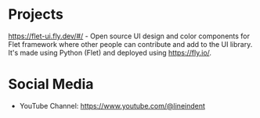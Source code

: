 # Projects

https://flet-ui.fly.dev/#/ - Open source UI design and color components for Flet framework where other people can contribute and add to the UI library. It's made using Python (Flet) and deployed using https://fly.io/.

# Social Media

- YouTube Channel:  https://www.youtube.com/@lineindent 


